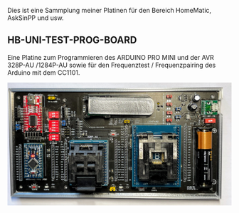 
Dies ist eine Sammplung meiner Platinen für den Bereich HomeMatic, AskSinPP und usw.

## HB-UNI-TEST-PROG-BOARD 

Eine Platine zum Programmieren des ARDUINO PRO MINI und der AVR 328P-AU /1284P-AU sowie für den Frequenztest / Frequenzpairing des Arduino mit dem CC1101. 

![alt text](https://github.com/chianti2000/00-SmartHome/blob/main/PCB/HB-UNI-TEST-PROG-BOARD/IMAGES/Ansicht%20Prototyp.jpg)
